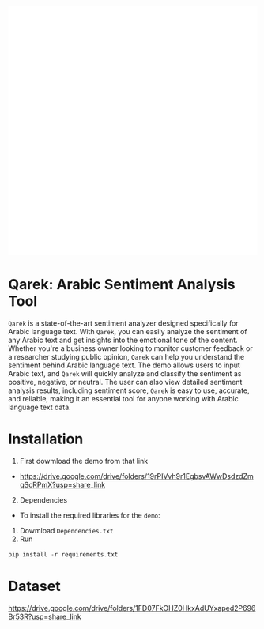![alt text](Images/Logo.png)


# Qarek: Arabic Sentiment Analysis Tool
`Qarek` is a state-of-the-art sentiment analyzer designed specifically for Arabic language text. With `Qarek`, you can easily analyze the sentiment of any Arabic text and get insights into the emotional tone of the content. Whether you're a business owner looking to monitor customer feedback or a researcher studying public opinion, `Qarek` can help you understand the sentiment behind Arabic language text. The demo allows users to input Arabic text, and `Qarek` will quickly analyze and classify the sentiment as positive, negative, or neutral. The user can also view detailed sentiment analysis results, including sentiment score, `Qarek` is easy to use, accurate, and reliable, making it an essential tool for anyone working with Arabic language text data.


# Installation
1. First dowmload the demo from that link                     
* https://drive.google.com/drive/folders/19rPIVvh9r1EgbsvAWwDsdzdZmqScRPmX?usp=share_link        
2. Dependencies      
* To install the required libraries for the `demo`:
1. Dowmload `Dependencies.txt`
2. Run
```c
pip install -r requirements.txt
```
# Dataset
https://drive.google.com/drive/folders/1FD07FkOHZ0HkxAdUYxaped2P696Br53R?usp=share_link
